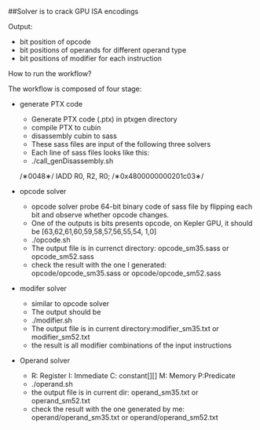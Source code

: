 ##Solver is to crack GPU ISA encodings

Output:

* bit position of opcode
* bit positions of operands for different operand type
* bit positions of modifier for each instruction

How to run the workflow?

The workflow is composed of four stage:

* generate PTX code
    * Generate PTX code (.ptx) in ptxgen directory
    * compile PTX to cubin
    * disassembly cubin to sass
    * These sass files are input of the following three solvers
    * Each line of sass files looks like this:
    * ./call_genDisassembly.sh
    
    /∗0048∗/ IADD R0, R2, R0; /∗0x4800000000201c03∗/
* opcode solver
    * opcode solver probe 64-bit binary code of sass file by flipping each bit
    and observe whether opcode changes.
    * One of the outputs is bits presents opcode, on Kepler GPU, it should be [63,62,61,60,59,58,57,56,55,54, 1,0]
    * ./opcode.sh
    * The output file is in currenct directory: opcode_sm35.sass or opcode_sm52.sass
    * check the result with the one I generated: opcode/opcode_sm35.sass or opcode/opcode_sm52.sass
    
* modifer solver
    * similar to opcode solver
    * The output should be 
    * ./modifier.sh
    * The output file is  in current directory:modifier_sm35.txt or modifier_sm52.txt
    * the result is all modifier combinations of the input instructions
* Operand solver
    * R: Register I: Immediate C: constant[][] M: Memory P:Predicate
    * ./operand.sh
    * the output file is in current dir: operand_sm35.txt or operand_sm52.txt
    * check the result with the one generated by me: operand/operand_sm35.txt or operand/operand_sm52.txt
